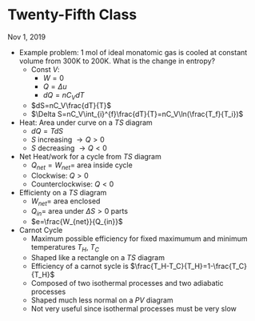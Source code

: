 # Twenty-Fifth Class
Nov 1, 2019
* Example problem: 1 mol of ideal monatomic gas is cooled at constant volume from $300$K to $200$K. What is the change in entropy? 
  * Const $V$: 
    * $W=0$
    * $Q=\Delta u$
    * $dQ=nC_VdT$
  * $dS=nC_V\frac{dT}{T}$
  * $\Delta S=nC_V\int_{i}^{f}\frac{dT}{T}=nC_V\ln(\frac{T_f}{T_i})$
* Heat: Area under curve on a $TS$ diagram
  * $dQ=TdS$
  * $S$ increasing $\to Q>0$
  * $S$ decreasing $\to Q<0$
* Net Heat/work for a cycle from $TS$ diagram
  * $Q_{net}=W_{net}=$ area inside cycle
  * Clockwise: $Q>0$
  * Counterclockwise: $Q<0$
* Efficienty on a $TS$ diagram
  * $W_{net}=$ area enclosed
  * $Q_{in}=$ area under $\Delta S>0$ parts
  * $e=\frac{W_{net}}{Q_{in}}$
* Carnot Cycle
  * Maximum possible efficiency for fixed maximumum and minimum temperatures $T_H$, $T_C$
  * Shaped like a rectangle on a $TS$ diagram
  * Efficiency of a carnot sycle is $\frac{T_H-T_C}{T_H}=1-\frac{T_C}{T_H}$
  * Composed of two isothermal processes and two adiabatic processes
  * Shaped much less normal on a $PV$ diagram
  * Not very useful since isothermal processes must be very slow